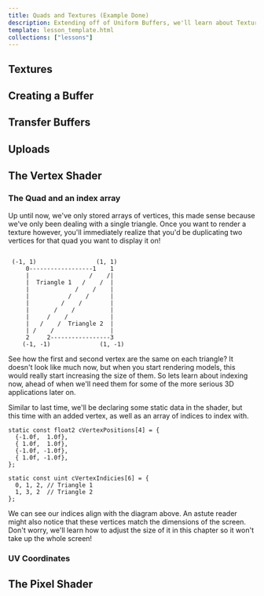 ```yaml
---
title: Quads and Textures (Example Done)
description: Extending off of Uniform Buffers, we'll learn about Texture Buffers, so we can finally display images beyond colored shapes.
template: lesson_template.html
collections: ["lessons"]
---
```



## Textures <a name="textures" id="textures"></a>


## Creating a Buffer <a name="creating-a-buffer" id="creating-a-buffer"></a>


## Transfer Buffers <a name="transfer-buffers" id="transfer-buffers"></a>


## Uploads <a name="uploads" id="uploads"></a>


## The Vertex Shader

### The Quad and an index array

Up until now, we've only stored arrays of vertices, this made sense because we've only been dealing with a single triangle. Once you want to render a texture however, you'll immediately realize that you'd be duplicating two vertices for that quad you want to display it on!

```

 (-1, 1)                 (1, 1)
     0------------------1    1
     |                 /    /|
     |  Triangle 1   /    /  |
     |             /    /    |
     |           /    /      |
     |         /    /        |
     |       /    /          |
     |     /    /            |
     |   /    /  Triangle 2  |
     | /    /                |
     2     2-----------------3
    (-1, -1)              (1, -1)
```

See how the first and second vertex are the same on each triangle? It doesn't look like much now, but when you start rendering models, this would really start increasing the size of them. So lets learn about indexing now, ahead of when we'll need them for some of the more serious 3D applications later on.

Similar to last time, we'll be declaring some static data in the shader, but this time with an added vertex, as well as an array of indices to index with.

```
static const float2 cVertexPositions[4] = {
  {-1.0f,  1.0f},
  { 1.0f,  1.0f},
  {-1.0f, -1.0f},
  { 1.0f, -1.0f},
};

static const uint cVertexIndicies[6] = {
  0, 1, 2, // Triangle 1
  1, 3, 2  // Triangle 2
};
```

We can see our indices align with the diagram above. An astute reader might also notice that these vertices match the dimensions of the screen. Don't worry, we'll learn how to adjust the size of it in this chapter so it won't take up the whole screen!

### UV Coordinates <a name="uv-shaders" id="uv-shaders"></a>

## The Pixel Shader